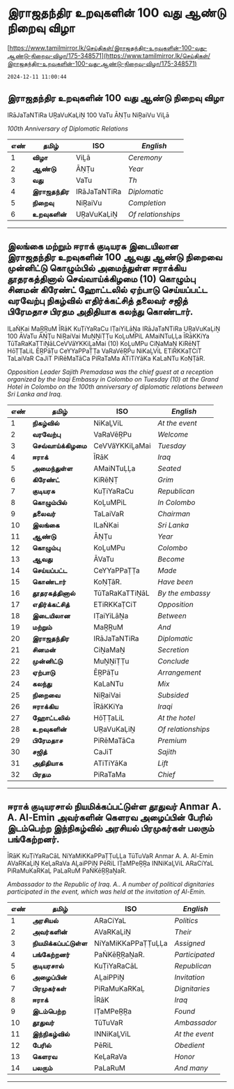 # இராஜதந்திர உறவுகளின் 100 வது ஆண்டு நிறைவு விழா

[https://www.tamilmirror.lk/செய்திகள்/இராஜதந்திர-உறவுகளின்-100-வது-ஆண்டு-நிறைவு-விழா/175-348571](https://www.tamilmirror.lk/செய்திகள்/இராஜதந்திர-உறவுகளின்-100-வது-ஆண்டு-நிறைவு-விழா/175-348571)

`2024-12-11 11:00:44`

## இராஜதந்திர உறவுகளின் 100 வது ஆண்டு நிறைவு விழா

IRāJaTaNTiRa UṞaVuKaḶiṈ 100 VaTu ĀṆṬu NiṞaiVu ViḺā

*100th Anniversary of Diplomatic Relations*

எண்|**தமிழ்**|ISO|*English*
---|---|---|---
1|**விழா**|ViḺā|*Ceremony*
2|**ஆண்டு**|ĀṆṬu|*Year*
3|**வது**|VaTu|*Th*
4|**இராஜதந்திர**|IRāJaTaNTiRa|*Diplomatic*
5|**நிறைவு**|NiṞaiVu|*Completion*
6|**உறவுகளின்**|UṞaVuKaḶiṈ|*Of relationships*

---

## இலங்கை மற்றும் ஈராக் குடியரசு இடையிலான இராஜதந்திர உறவுகளின் 100 ஆவது ஆண்டு நிறைவை முன்னிட்டு கொழும்பில் அமைந்துள்ள ஈராக்கிய தூதரகத்தினால் ​செவ்வாய்க்கிழமை (10) கொழும்பு சினமன் கிரேண்ட் ஹோட்டலில் ஏற்பாடு செய்யப்பட்ட வரவேற்பு நிகழ்வில் எதிர்க்கட்சித் தலைவர் சஜித் பிரேமதாச பிரதம அதிதியாக கலந்து கொண்டார்.

ILaṄKai MaṞṞuM ĪRāK KuṬiYaRaCu IṬaiYiLāṈa IRāJaTaNTiRa UṞaVuKaḶiṈ 100 ĀVaTu ĀṆṬu NiṞaiVai MuṈṈiṬṬu KoḺuMPiL AMaiNTuḶḶa ĪRāKKiYa TūTaRaKaTTiṈāL ​CeVVāYKKiḺaMai (10) KoḺuMPu CiṈaMaṈ KiRēṆṬ HōṬṬaLiL ĒṞPāṬu CeYYaPPaṬṬa VaRaVēṞPu NiKaḺViL ETiRKKaṬCiT TaLaiVaR CaJiT PiRēMaTāCa PiRaTaMa ATiTiYāKa KaLaNTu KoṆṬāR.

*Opposition Leader Sajith Premadasa was the chief guest at a reception organized by the Iraqi Embassy in Colombo on Tuesday (10) at the Grand Hotel in Colombo on the 100th anniversary of diplomatic relations between Sri Lanka and Iraq.*

எண்|**தமிழ்**|ISO|*English*
---|---|---|---
1|**நிகழ்வில்**|NiKaḺViL|*At the event*
2|**வரவேற்பு**|VaRaVēṞPu|*Welcome*
3|**​செவ்வாய்க்கிழமை**|​CeVVāYKKiḺaMai|*Tuesday*
4|**ஈராக்**|ĪRāK|*Iraq*
5|**அமைந்துள்ள**|AMaiNTuḶḶa|*Seated*
6|**கிரேண்ட்**|KiRēṆṬ|*Grim*
7|**குடியரசு**|KuṬiYaRaCu|*Republican*
8|**கொழும்பில்**|KoḺuMPiL|*In Colombo*
9|**தலைவர்**|TaLaiVaR|*Chairman*
10|**இலங்கை**|ILaṄKai|*Sri Lanka*
11|**ஆண்டு**|ĀṆṬu|*Year*
12|**கொழும்பு**|KoḺuMPu|*Colombo*
13|**ஆவது**|ĀVaTu|*Become*
14|**செய்யப்பட்ட**|CeYYaPPaṬṬa|*Made*
15|**கொண்டார்**|KoṆṬāR.|*Have been*
16|**தூதரகத்தினால்**|TūTaRaKaTTiṈāL|*By the embassy*
17|**எதிர்க்கட்சித்**|ETiRKKaṬCiT|*Opposition*
18|**இடையிலான**|IṬaiYiLāṈa|*Between*
19|**மற்றும்**|MaṞṞuM|*And*
20|**இராஜதந்திர**|IRāJaTaNTiRa|*Diplomatic*
21|**சினமன்**|CiṈaMaṈ|*Secretion*
22|**முன்னிட்டு**|MuṈṈiṬṬu|*Conclude*
23|**ஏற்பாடு**|ĒṞPāṬu|*Arrangement*
24|**கலந்து**|KaLaNTu|*Mix*
25|**நிறைவை**|NiṞaiVai|*Subsided*
26|**ஈராக்கிய**|ĪRāKKiYa|*Iraqi*
27|**ஹோட்டலில்**|HōṬṬaLiL|*At the hotel*
28|**உறவுகளின்**|UṞaVuKaḶiṈ|*Of relationships*
29|**பிரேமதாச**|PiRēMaTāCa|*Premium*
30|**சஜித்**|CaJiT|*Sajith*
31|**அதிதியாக**|ATiTiYāKa|*Lift*
32|**பிரதம**|PiRaTaMa|*Chief*

---

## ஈராக் குடியரசால் நியமிக்கப்பட்டுள்ள தூதுவர் Anmar A. A. Al-Emin அவர்களின் கெளரவ அழைப்பின் பேரில் இடம்பெற்ற இந்நிகழ்வில் அரசியல் பிரமுகர்கள் பலரும் பங்கேற்றனர்.

ĪRāK KuṬiYaRaCāL NiYaMiKKaPPaṬṬuḶḶa TūTuVaR Anmar A. A. Al-Emin AVaRKaḶiṈ KeḶaRaVa AḺaiPPiṈ PēRiL IṬaMPeṞṞa INNiKaḺViL ARaCiYaL PiRaMuKaRKaḶ PaLaRuM PaṄKēṞṞaṈaR.

*Ambassador to the Republic of Iraq. A.. A number of political dignitaries participated in the event, which was held at the invitation of Al-Emin.*

எண்|**தமிழ்**|ISO|*English*
---|---|---|---
1|**அரசியல்**|ARaCiYaL|*Politics*
2|**அவர்களின்**|AVaRKaḶiṈ|*Their*
3|**நியமிக்கப்பட்டுள்ள**|NiYaMiKKaPPaṬṬuḶḶa|*Assigned*
4|**பங்கேற்றனர்**|PaṄKēṞṞaṈaR.|*Participated*
5|**குடியரசால்**|KuṬiYaRaCāL|*Republican*
6|**அழைப்பின்**|AḺaiPPiṈ|*Invitation*
7|**பிரமுகர்கள்**|PiRaMuKaRKaḶ|*Dignitaries*
8|**ஈராக்**|ĪRāK|*Iraq*
9|**இடம்பெற்ற**|IṬaMPeṞṞa|*Found*
10|**தூதுவர்**|TūTuVaR|*Ambassador*
11|**இந்நிகழ்வில்**|INNiKaḺViL|*At the event*
12|**பேரில்**|PēRiL|*Obedient*
13|**கெளரவ**|KeḶaRaVa|*Honor*
14|**பலரும்**|PaLaRuM|*And many*

---
